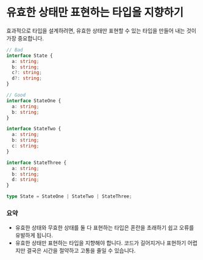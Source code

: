 # 유효한 상태만 표현하는 타입을 지향하기

효과적으로 타입을 설계하려면, 유효한 상태만 표현할 수 있는 타입을 만들어 내는 것이 가장 중요합니다.

```ts
// Bad
interface State {
  a: string;
  b: string;
  c?: string;
  d?: string;
}

// Good
interface StateOne {
  a: string;
  b: string;
}

interface StateTwo {
  a: string;
  b: string;
  c: string;
}

interface StateThree {
  a: string;
  b: string;
  d: string;
}

type State = StateOne | StateTwo | StateThree;
```

### 요약

- 유효한 상태와 무효한 상태를 둘 다 표현하는 타입은 혼란을 초래하기 쉽고 오류를 유발하게 됩니다.
- 유효한 상태만 표현하는 타입을 지향해야 합니다. 코드가 길어지거나 표현하기 어렵지만 결국은 시간을 절약하고 고통을 줄일 수 있습니다.
